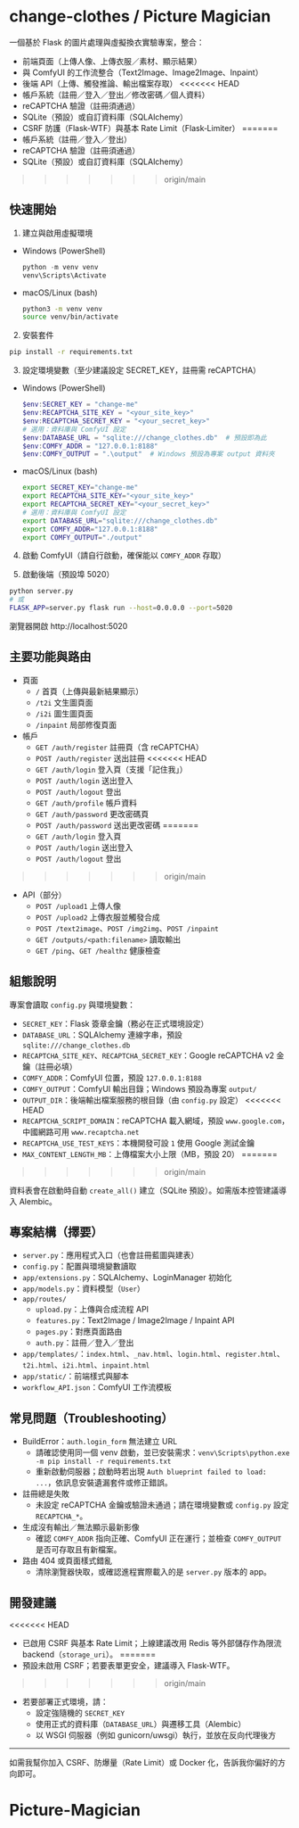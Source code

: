 # change-clothes / Picture Magician

一個基於 Flask 的圖片處理與虛擬換衣實驗專案，整合：
- 前端頁面（上傳人像、上傳衣服／素材、顯示結果）
- 與 ComfyUI 的工作流整合（Text2Image、Image2Image、Inpaint）
- 後端 API（上傳、觸發推論、輸出檔案存取）
<<<<<<< HEAD
- 帳戶系統（註冊／登入／登出／修改密碼／個人資料）
- reCAPTCHA 驗證（註冊須通過）
- SQLite（預設）或自訂資料庫（SQLAlchemy）
 - CSRF 防護（Flask‑WTF）與基本 Rate Limit（Flask‑Limiter）
=======
- 帳戶系統（註冊／登入／登出）
- reCAPTCHA 驗證（註冊須通過）
- SQLite（預設）或自訂資料庫（SQLAlchemy）
>>>>>>> origin/main

## 快速開始
1) 建立與啟用虛擬環境
- Windows (PowerShell)
  ```powershell
  python -m venv venv
  venv\Scripts\Activate
  ```
- macOS/Linux (bash)
  ```bash
  python3 -m venv venv
  source venv/bin/activate
  ```

2) 安裝套件
```bash
pip install -r requirements.txt
```

3) 設定環境變數（至少建議設定 SECRET_KEY，註冊需 reCAPTCHA）
- Windows (PowerShell)
  ```powershell
  $env:SECRET_KEY = "change-me"
  $env:RECAPTCHA_SITE_KEY = "<your_site_key>"
  $env:RECAPTCHA_SECRET_KEY = "<your_secret_key>"
  # 選用：資料庫與 ComfyUI 設定
  $env:DATABASE_URL = "sqlite:///change_clothes.db"  # 預設即為此
  $env:COMFY_ADDR = "127.0.0.1:8188"
  $env:COMFY_OUTPUT = ".\output"  # Windows 預設為專案 output 資料夾
  ```
- macOS/Linux (bash)
  ```bash
  export SECRET_KEY="change-me"
  export RECAPTCHA_SITE_KEY="<your_site_key>"
  export RECAPTCHA_SECRET_KEY="<your_secret_key>"
  # 選用：資料庫與 ComfyUI 設定
  export DATABASE_URL="sqlite:///change_clothes.db"
  export COMFY_ADDR="127.0.0.1:8188"
  export COMFY_OUTPUT="./output"
  ```

4) 啟動 ComfyUI（請自行啟動，確保能以 `COMFY_ADDR` 存取）

5) 啟動後端（預設埠 5020）
```bash
python server.py
# 或
FLASK_APP=server.py flask run --host=0.0.0.0 --port=5020
```

瀏覽器開啟 http://localhost:5020

## 主要功能與路由
- 頁面
  - `/` 首頁（上傳與最新結果顯示）
  - `/t2i` 文生圖頁面
  - `/i2i` 圖生圖頁面
  - `/inpaint` 局部修復頁面
- 帳戶
  - `GET /auth/register` 註冊頁（含 reCAPTCHA）
  - `POST /auth/register` 送出註冊
<<<<<<< HEAD
  - `GET /auth/login` 登入頁（支援「記住我」）
  - `POST /auth/login` 送出登入
  - `POST /auth/logout` 登出
  - `GET /auth/profile` 帳戶資料
  - `GET /auth/password` 更改密碼頁
  - `POST /auth/password` 送出更改密碼
=======
  - `GET /auth/login` 登入頁
  - `POST /auth/login` 送出登入
  - `POST /auth/logout` 登出
>>>>>>> origin/main
- API（部分）
  - `POST /upload1` 上傳人像
  - `POST /upload2` 上傳衣服並觸發合成
  - `POST /text2image`、`POST /img2img`、`POST /inpaint`
  - `GET /outputs/<path:filename>` 讀取輸出
  - `GET /ping`、`GET /healthz` 健康檢查

## 組態說明
專案會讀取 `config.py` 與環境變數：
- `SECRET_KEY`：Flask 簽章金鑰（務必在正式環境設定）
- `DATABASE_URL`：SQLAlchemy 連線字串，預設 `sqlite:///change_clothes.db`
- `RECAPTCHA_SITE_KEY`、`RECAPTCHA_SECRET_KEY`：Google reCAPTCHA v2 金鑰（註冊必填）
- `COMFY_ADDR`：ComfyUI 位置，預設 `127.0.0.1:8188`
- `COMFY_OUTPUT`：ComfyUI 輸出目錄；Windows 預設為專案 `output/`
- `OUTPUT_DIR`：後端輸出檔案服務的根目錄（由 `config.py` 設定）
<<<<<<< HEAD
 - `RECAPTCHA_SCRIPT_DOMAIN`：reCAPTCHA 載入網域，預設 `www.google.com`，中國網路可用 `www.recaptcha.net`
 - `RECAPTCHA_USE_TEST_KEYS`：本機開發可設 `1` 使用 Google 測試金鑰
 - `MAX_CONTENT_LENGTH_MB`：上傳檔案大小上限（MB，預設 20）
=======
>>>>>>> origin/main

資料表會在啟動時自動 `create_all()` 建立（SQLite 預設）。如需版本控管建議導入 Alembic。

## 專案結構（擇要）
- `server.py`：應用程式入口（也會註冊藍圖與建表）
- `config.py`：配置與環境變數讀取
- `app/extensions.py`：SQLAlchemy、LoginManager 初始化
- `app/models.py`：資料模型（`User`）
- `app/routes/`
  - `upload.py`：上傳與合成流程 API
  - `features.py`：Text2Image / Image2Image / Inpaint API
  - `pages.py`：對應頁面路由
  - `auth.py`：註冊／登入／登出
- `app/templates/`：`index.html`、`_nav.html`、`login.html`、`register.html`、`t2i.html`、`i2i.html`、`inpaint.html`
- `app/static/`：前端樣式與腳本
- `workflow_API.json`：ComfyUI 工作流模板

## 常見問題（Troubleshooting）
- BuildError：`auth.login_form` 無法建立 URL
  - 請確認使用同一個 venv 啟動，並已安裝需求：`venv\Scripts\python.exe -m pip install -r requirements.txt`
  - 重新啟動伺服器；啟動時若出現 `Auth blueprint failed to load: ...`，依訊息安裝遺漏套件或修正錯誤。
- 註冊總是失敗
  - 未設定 reCAPTCHA 金鑰或驗證未通過；請在環境變數或 `config.py` 設定 `RECAPTCHA_*`。
- 生成沒有輸出／無法顯示最新影像
  - 確認 `COMFY_ADDR` 指向正確、ComfyUI 正在運行；並檢查 `COMFY_OUTPUT` 是否可存取且有新檔案。
- 路由 404 或頁面樣式錯亂
  - 清除瀏覽器快取，或確認進程實際載入的是 `server.py` 版本的 app。

## 開發建議
<<<<<<< HEAD
- 已啟用 CSRF 與基本 Rate Limit；上線建議改用 Redis 等外部儲存作為限流 backend（`storage_uri`）。
=======
- 預設未啟用 CSRF；若要表單更安全，建議導入 Flask‑WTF。
>>>>>>> origin/main
- 若要部署正式環境，請：
  - 設定強隨機的 `SECRET_KEY`
  - 使用正式的資料庫（`DATABASE_URL`）與遷移工具（Alembic）
  - 以 WSGI 伺服器（例如 gunicorn/uwsgi）執行，並放在反向代理後方

---
如需我幫你加入 CSRF、防爆量（Rate Limit）或 Docker 化，告訴我你偏好的方向即可。
# Picture-Magician
